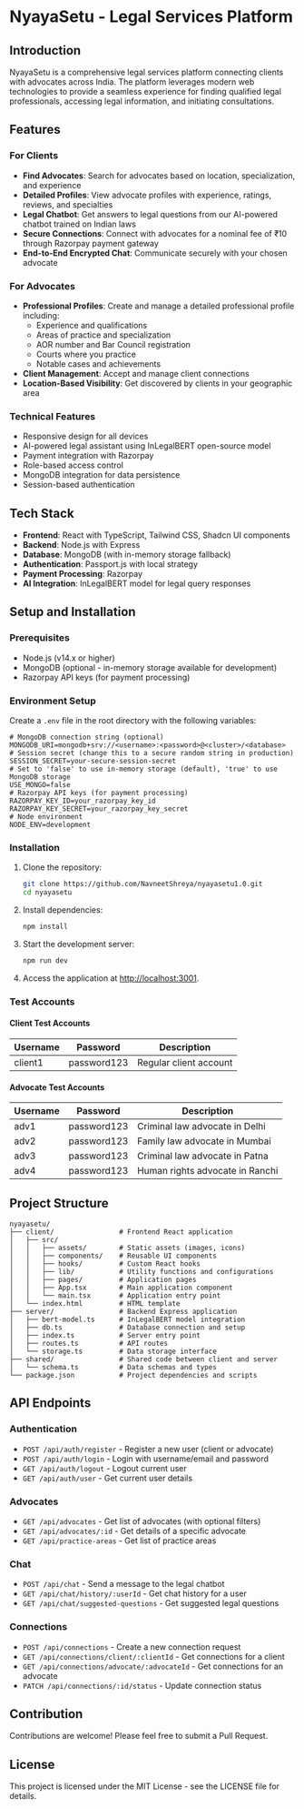 # NyayaSetu - Legal Services Platform

## Introduction
NyayaSetu is a comprehensive legal services platform connecting clients with advocates across India. The platform leverages modern web technologies to provide a seamless experience for finding qualified legal professionals, accessing legal information, and initiating consultations.

## Features

### For Clients
- **Find Advocates**: Search for advocates based on location, specialization, and experience
- **Detailed Profiles**: View advocate profiles with experience, ratings, reviews, and specialties
- **Legal Chatbot**: Get answers to legal questions from our AI-powered chatbot trained on Indian laws
- **Secure Connections**: Connect with advocates for a nominal fee of ₹10 through Razorpay payment gateway
- **End-to-End Encrypted Chat**: Communicate securely with your chosen advocate

### For Advocates
- **Professional Profiles**: Create and manage a detailed professional profile including:
  - Experience and qualifications
  - Areas of practice and specialization
  - AOR number and Bar Council registration
  - Courts where you practice
  - Notable cases and achievements
- **Client Management**: Accept and manage client connections
- **Location-Based Visibility**: Get discovered by clients in your geographic area

### Technical Features
- Responsive design for all devices
- AI-powered legal assistant using InLegalBERT open-source model
- Payment integration with Razorpay
- Role-based access control
- MongoDB integration for data persistence
- Session-based authentication

## Tech Stack
- **Frontend**: React with TypeScript, Tailwind CSS, Shadcn UI components
- **Backend**: Node.js with Express
- **Database**: MongoDB (with in-memory storage fallback)
- **Authentication**: Passport.js with local strategy
- **Payment Processing**: Razorpay
- **AI Integration**: InLegalBERT model for legal query responses

## Setup and Installation

### Prerequisites
- Node.js (v14.x or higher)
- MongoDB (optional - in-memory storage available for development)
- Razorpay API keys (for payment processing)

### Environment Setup
Create a `.env` file in the root directory with the following variables:
```env
# MongoDB connection string (optional)
MONGODB_URI=mongodb+srv://<username>:<password>@<cluster>/<database>
# Session secret (change this to a secure random string in production)
SESSION_SECRET=your-secure-session-secret
# Set to 'false' to use in-memory storage (default), 'true' to use MongoDB storage
USE_MONGO=false
# Razorpay API keys (for payment processing)
RAZORPAY_KEY_ID=your_razorpay_key_id
RAZORPAY_KEY_SECRET=your_razorpay_key_secret
# Node environment
NODE_ENV=development
```

### Installation
1. Clone the repository:
   ```bash
   git clone https://github.com/NavneetShreya/nyayasetu1.0.git
   cd nyayasetu
   ```
2. Install dependencies:
   ```bash
   npm install
   ```
3. Start the development server:
   ```bash
   npm run dev
   ```
4. Access the application at [http://localhost:3001](http://localhost:3001).

### Test Accounts

#### Client Test Accounts
| Username       | Password     | Description                     |
|----------------|--------------|---------------------------------|
| client1        | password123  | Regular client account          |


#### Advocate Test Accounts
| Username       | Password     | Description                     |
|----------------|--------------|---------------------------------|
| adv1           | password123  | Criminal law advocate in Delhi  |
| adv2           | password123  | Family law advocate in Mumbai   |
| adv3           | password123  | Criminal law advocate in Patna  |
| adv4           | password123  | Human rights advocate in Ranchi |

## Project Structure
```
nyayasetu/
├── client/                # Frontend React application
│   ├── src/
│   │   ├── assets/        # Static assets (images, icons)
│   │   ├── components/    # Reusable UI components
│   │   ├── hooks/         # Custom React hooks
│   │   ├── lib/           # Utility functions and configurations
│   │   ├── pages/         # Application pages
│   │   ├── App.tsx        # Main application component
│   │   └── main.tsx       # Application entry point
│   └── index.html         # HTML template
├── server/                # Backend Express application
│   ├── bert-model.ts      # InLegalBERT model integration
│   ├── db.ts              # Database connection and setup
│   ├── index.ts           # Server entry point
│   ├── routes.ts          # API routes
│   └── storage.ts         # Data storage interface
├── shared/                # Shared code between client and server
│   └── schema.ts          # Data schemas and types
└── package.json           # Project dependencies and scripts
```

## API Endpoints

### Authentication
- `POST /api/auth/register` - Register a new user (client or advocate)
- `POST /api/auth/login` - Login with username/email and password
- `GET /api/auth/logout` - Logout current user
- `GET /api/auth/user` - Get current user details

### Advocates
- `GET /api/advocates` - Get list of advocates (with optional filters)
- `GET /api/advocates/:id` - Get details of a specific advocate
- `GET /api/practice-areas` - Get list of practice areas

### Chat
- `POST /api/chat` - Send a message to the legal chatbot
- `GET /api/chat/history/:userId` - Get chat history for a user
- `GET /api/chat/suggested-questions` - Get suggested legal questions

### Connections
- `POST /api/connections` - Create a new connection request
- `GET /api/connections/client/:clientId` - Get connections for a client
- `GET /api/connections/advocate/:advocateId` - Get connections for an advocate
- `PATCH /api/connections/:id/status` - Update connection status

## Contribution
Contributions are welcome! Please feel free to submit a Pull Request.

## License
This project is licensed under the MIT License - see the LICENSE file for details.
